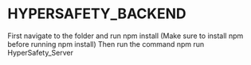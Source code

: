 # HYPERSAFETY_BACKEND
First navigate to the folder and run
npm install  (Make sure to install npm before running npm install)
Then run the command
npm run HyperSafety_Server